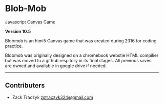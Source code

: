 # Blob-Mob
Javascript Canvas Game

**Version 10.5**

Blobmob is an html5 Canvas game that was created during 2016 for coding practice.

Blobmob was originally designed on a chromebook webstie HTML compilier but was moved to a github respitory in its final stages. All previous saves are owned and available in google drive if needed.

---

## Contributers

* Zack Traczyk <zstraczyk324@gmail.com>

